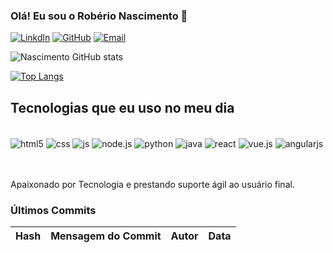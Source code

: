 ### Olá! Eu sou o Robério Nascimento 👋

[![Linkdln](https://img.shields.io/badge/LinkedIn-0077B5?style=for-the-badge&logo=linkedin&logoColor=white)](https://www.linkedin.com/in/roberionascimentodesenvolvedor/?originalSubdomain=br)
[![GitHub](https://img.shields.io/badge/GitHub-100000?style=for-the-badge&logo=github&logoColor=white)](https://github.com/RoberioNascimento300)
[![Email](https://img.shields.io/badge/Microsoft_Outlook-0078D4?style=for-the-badge&logo=microsoft-outlook&logoColor=white)](https://outlook.live.com/mail/0/)



![Nascimento GitHub stats](https://github-readme-stats.vercel.app/api?username=RoberioNascimento300&show_icons=true&theme=radical)

[![Top Langs](https://github-readme-stats.vercel.app/api/top-langs/?username=RoberioNascimento300)](https://github.com/anuraghazra/github-readme-stats)



## Tecnologias que eu uso no meu dia

<div style="display: inline_block"></br>
    <img align="center" alt="html5" src="https://img.shields.io/badge/HTML5-E34F26?style=for-the-badge&logo=html5&logoColor=white" />
     <img align="center" alt="css" src="https://img.shields.io/badge/CSS-239120?&style=for-the-badge&logo=css3&logoColor=white" />
      <img align="center" alt="js" src="https://img.shields.io/badge/JavaScript-F7DF1E?style=for-the-badge&logo=javascript&logoColor=black" />
       <img align="center" alt="node.js" src="https://img.shields.io/badge/Node.js-43853D?style=for-the-badge&logo=node.js&logoColor=white" />
        <img align="center" alt="python" src="https://img.shields.io/badge/Python-3776AB?style=for-the-badge&logo=python&logoColor=white" />
         <img align="center" alt="java" src="https://img.shields.io/badge/Java-ED8B00?style=for-the-badge&logo=openjdk&logoColor=white" />
         <img align="center" alt="react" src="https://img.shields.io/badge/React-20232A?style=for-the-badge&logo=react&logoColor=61DAFB" />
         <img align="center" alt="vue.js" src="https://img.shields.io/badge/Vue.js-35495E?style=for-the-badge&logo=vue.js&logoColor=4FC08D" />
         <img align="center" alt="angularjs" src="https://img.shields.io/badge/AngularJS-E23237?style=for-the-badge&logo=angularjs&logoColor=white" />

         
         
</div><br><br>

Apaixonado por Tecnologia e prestando suporte ágil ao usuário final.

### Últimos Commits

| Hash                         | Mensagem do Commit              | Autor               | Data               |
|------------------------------|----------------------------------|---------------------|--------------------|


